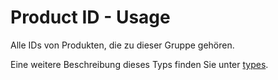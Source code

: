 # Product ID - Usage

Alle IDs von Produkten, die zu dieser Gruppe gehören.

Eine weitere Beschreibung dieses Typs finden Sie unter [types](types/product_id-usage.de.md).

